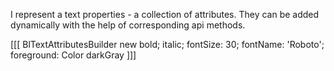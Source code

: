 I represent a text properties - a collection of attributes. They can be added dynamically with the help of corresponding api methods.

[[[
BlTextAttributesBuilder new
	bold;
	italic;
	fontSize: 30;
	fontName: 'Roboto';
	foreground: Color darkGray
]]]